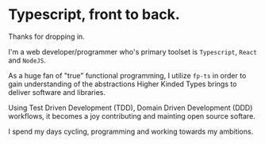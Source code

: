 # Typescript, front to back. 

Thanks for dropping in.

I'm a web developer/programmer who's primary toolset is `Typescript`, `React` and `NodeJS`.

As a huge fan of "true" functional programming, I utilize `fp-ts` in order to gain understanding of the abstractions Higher Kinded Types brings to deliver software and libraries.

Using Test Driven Development (TDD), Domain Driven Development (DDD) workflows, it becomes a joy contributing and mainting open source softare.

I spend my days cycling, programming and working towards my ambitions.
